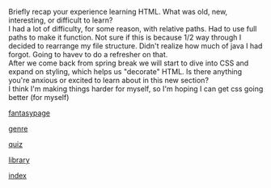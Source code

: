 Briefly recap your experience learning HTML. What was old, new, interesting, or difficult to learn?
<br>
I had a lot of difficulty, for some reason, with relative paths. Had to use full paths to make it function. Not sure if this is because 1/2 way through I decided to rearrange my file structure. Didn't realize how much of java I had forgot. Going to havev to do a refresher on that.
<br>
After we come back from spring break we will start to dive into CSS and expand on styling, which helps us "decorate" HTML. Is there anything you're anxious or excited to learn about in this new section?
<br>
I think I'm making things harder for myself, so I'm hoping I can get css going better (for myself)

[fantasypage](Root/Media/Images/fantasypagess.PNG)
<br>

[genre](./Root/Media/Images/screenshots/genress.PNG)
<br>

[quiz](./Root/Media/Images/screenshots/service_quizss.PNG)
<br>

[library](./Root/Media/Images/screenshots/libraryss.PNG)
<br>

[index](./Root/Media/Images/screenshots/indexss.PNG)